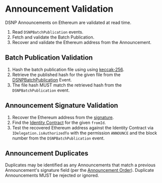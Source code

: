 # Announcement Validation

DSNP Announcements on Ethereum are validated at read time.

1. Read `DSNPBatchPublication` events.
2. Fetch and validate the Batch Publication.
3. Recover and validate the Ethereum address from the Announcement.

## Batch Publication Validation

1. Hash the batch publication file using using [keccak-256](https://keccak.team/files/Keccak-submission-3.pdf).
2. Retrieve the published hash for the given file from the [DSNPBatchPublication](/Ethereum/Publishing) Event.
3. The file hash MUST match the retrieved hash from the `DSNPBatchPublication` event.

## Announcement Signature Validation

1. Recover the Ethereum address from the [signature](/DSNP/Signatures).
2. Find the [Identity Contract](/Ethereum/Identity) for the given `fromId`.
3. Test the recovered Ethereum address against the Identity Contract via `IDelegation.isAuthorizedTo` with the permission `ANNOUNCE` and the block number from the `DSNPBatchPublication` event.

## Announcement Duplicates

Duplicates may be identified as any Announcements that match a previous Announcement's signature field (per the [Announcement Order](/Ethereum/Publishing#ordering)).
Duplicate Announcements MUST be rejected or ignored.
